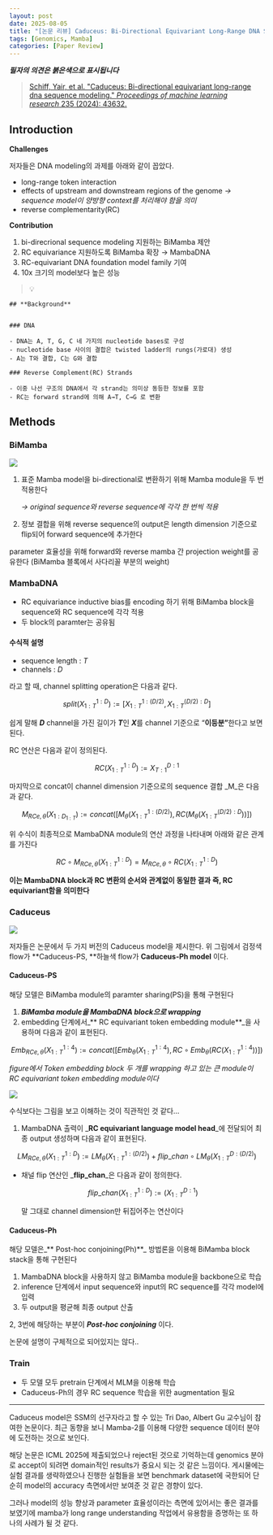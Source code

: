 ```yaml
---
layout: post
date: 2025-08-05
title: "[논문 리뷰] Caduceus: Bi-Directional Equivariant Long-Range DNA Sequence Modeling"
tags: [Genomics, Mamba]
categories: [Paper Review]
---
```


<span class="notion-red">_**필자의 의견은 붉은색으로 표시됩니다**_</span>


> [Schiff, Yair, et al. "Caduceus: Bi-directional equivariant long-range dna sequence modeling." ](https://pmc.ncbi.nlm.nih.gov/articles/PMC12189541/)[_Proceedings of machine learning research_](https://pmc.ncbi.nlm.nih.gov/articles/PMC12189541/)[ 235 (2024): 43632.](https://pmc.ncbi.nlm.nih.gov/articles/PMC12189541/)



## Introduction


**Challenges**


저자들은 DNA modeling의 과제를 아래와 같이 꼽았다.

- long-range token interaction
- effects of upstream and downstream regions of the genome 
_→ sequence model이 양방향 context를 처리해야 함을 의미_
- reverse complementarity(RC)

**Contribution**

1. bi-direcrional sequence modeling 지원하는 BiMamba 제안
1. RC equivariance 지원하도록 BiMamba 확장 → MambaDNA
1. RC-equivariant DNA foundation model family 기여
1. 10x 크기의 model보다 높은 성능

> 💡 


	## **Background**


	### DNA

	- DNA는 A, T, G, C 네 가지의 nucleotide bases로 구성
	- nucleotide base 사이의 결합은 twisted ladder의 rungs(가로대) 생성
	- A는 T와 결합, C는 G와 결합

	### Reverse Complement(RC) Strands

	- 이중 나선 구조의 DNA에서 각 strand는 의미상 동등한 정보를 포함
	- RC는 forward strand에 의해 A→T, C→G 로 변환


## Methods



### BiMamba


![](https://prod-files-secure.s3.us-west-2.amazonaws.com/542b861c-36a8-4051-84e5-8804b6728dba/2c247d59-7815-4980-99f0-8f0d21f445a7/image.png?X-Amz-Algorithm=AWS4-HMAC-SHA256&X-Amz-Content-Sha256=UNSIGNED-PAYLOAD&X-Amz-Credential=ASIAZI2LB466VZLTFMHA%2F20251001%2Fus-west-2%2Fs3%2Faws4_request&X-Amz-Date=20251001T121608Z&X-Amz-Expires=3600&X-Amz-Security-Token=IQoJb3JpZ2luX2VjEHwaCXVzLXdlc3QtMiJGMEQCIARVPTtIYNgY5fpIwlONougIhYMqHDYUep%2Bz4dZbDd4zAiA9G0Xd1huyyz9Qfqnsc0SeaTq7yE%2FH7F7WqobaSjRw9ir%2FAwgUEAAaDDYzNzQyMzE4MzgwNSIMstcb7fS6wcwGCYQGKtwDqaTDHiL3774TzC3DuNjxkJ5MAClseu6Ja%2B5mWzfILVxMu%2B0uCXRWxf9%2BEC%2FdDPHqiG%2FyZu70nzcBy6LN6jP9d4jmWUkgdnEeU5BxPSHh%2Fl2N%2BIbeAp3Y9MqK6l6gJZ1Lzz2QKL%2BwCg3IllO%2FGK3Y7n6Ggg6MxOHGUrQZwxRPxJbHD0enuDyppZZAxyN2eU9r5%2Fy8TcMquTLKlOLL7eXTLvHjB4iW9%2F2Tz3B1DtZyuxbzmw8QqlXMb%2BaylTW54TmhjUfkYrcF%2BmNuucO4eil%2FxwBXPFZu2BAABQQoHpg80sQBnS3kxIl3T%2FL2ArsserLIJDKafSTzuf%2FczD147KI4x05cKmR7Vt51inATyErUcq%2Br1vc2SpGoI9Gif8iGcRXJ36wQHOYkdBCnEtdlPX%2FxqOS5piuwE9Kqpjx3JrGh%2B1Mgttr%2BhuSuWuIaHuILXvbdVJu11KKUHiAPQsnwqcq235dx6Rhs94agdnitTbdVLlLXA0LwG2y%2F6nDwyv7BWqm4aqcGfBPHtZH0RiuiJB6fwRCVVmBWSQbrp9zo7TiVMC%2Ba34VYygvJJpHdQc2Y5VcrS1%2B1ZHv4PtM1E584bRunKo01P0iOwLd9jQaxp1AAXT7fsCWrj8oBhSvJvgMwypz0xgY6pgEZVS4w9Sb%2B4Jpj8xLO46PVnrEOkf6Nsa%2B6Nvvswqj97H2WW2hRRLRqBVLjkiI7eGEUG9UWr5wurvXEaLhqj9cnBzRzYGaFowL3LiiXQ2Dwp%2B4vXMcg%2B6CPcDBnGUjwqJjv8BHUusLT3hKzpWL4UxtUnNSbCihLMQTxga3k6Li0ZrDaFfnxyGu7O7Eiz6Yf91hRkY%2FkmrGRoYyHW3%2BjO2dPdQ5rKoB1&X-Amz-Signature=46993538f6f2317aff46e6c4fc98c2815a14cfa63d82b616a6f9f79a2c76b833&X-Amz-SignedHeaders=host&x-amz-checksum-mode=ENABLED&x-id=GetObject)

1. 표준 Mamba model을 bi-directional로 변환하기 위해 Mamba module을 두 번 적용한다

	_→ original sequence와 reverse sequence에 각각 한 번씩 적용_

1. 정보 결합을 위해 reverse sequence의 output은 length dimension 기준으로 flip되어 forward sequence에 추가한다

parameter 효율성을 위해 forward와 reverse mamba 간 projection weight를 공유한다 (BiMamba 블록에서 사다리꼴 부분의 weight)



### MambaDNA

- RC equivariance inductive bias를 encoding 하기 위해 BiMamba block을 sequence와 RC sequence에 각각 적용
- 두 block의 paramter는 공유됨


#### 수식적 설명

- sequence length : _T_
- channels : _D_

라고 할 때,  channel splitting operation은 다음과 같다.


$$
split(X^{1:D}_{1:T}):=[X^{1:(D/2)}_{1:T},X^{(D/2):D}_{1:T}]
$$


<span class="notion-red">쉽게 말해 </span><span class="notion-red">_**D**_</span><span class="notion-red"> channel을 가진 길이가 </span><span class="notion-red">_**T**_</span><span class="notion-red">인 </span><span class="notion-red">_**X**_</span><span class="notion-red">를 channel 기준으로 “</span><span class="notion-red">**이등분”**</span><span class="notion-red">한다고 보면 된다.</span>


RC 연산은 다음과 같이 정의된다.


$$
RC(X^{1:D}_{1:T}):=X^{D:1}_{T:1}
$$


마지막으로 concat이 channel dimension 기준으로의 sequence 결합 _M_은 다음과 같다.


$$
M_{RCe,\theta}(X_{1:D_{1:T}}):=concat([M_{\theta}(X^{1:(D/2)}_{1:T}),RC(M_{\theta}(X^{(D/2):D}_{1:T}))])
$$


위 수식이 최종적으로 MambaDNA module의 연산 과정을 나타내며 아래와 같은 관계를 가진다


$$
RC\circ M_{RCe,\theta}(X^{1:D}_{1:T}) = M_{RCe,\theta} \circ RC(X^{1:D}_{1:T})
$$


**이는 MambaDNA block과 RC 변환의 순서와 관계없이 동일한 결과 즉, RC equivariant함을 의미한다**



### Caduceus


![](https://prod-files-secure.s3.us-west-2.amazonaws.com/542b861c-36a8-4051-84e5-8804b6728dba/f94a60d7-8145-473b-aef9-7c68d3ec604a/image.png?X-Amz-Algorithm=AWS4-HMAC-SHA256&X-Amz-Content-Sha256=UNSIGNED-PAYLOAD&X-Amz-Credential=ASIAZI2LB466VZLTFMHA%2F20251001%2Fus-west-2%2Fs3%2Faws4_request&X-Amz-Date=20251001T121608Z&X-Amz-Expires=3600&X-Amz-Security-Token=IQoJb3JpZ2luX2VjEHwaCXVzLXdlc3QtMiJGMEQCIARVPTtIYNgY5fpIwlONougIhYMqHDYUep%2Bz4dZbDd4zAiA9G0Xd1huyyz9Qfqnsc0SeaTq7yE%2FH7F7WqobaSjRw9ir%2FAwgUEAAaDDYzNzQyMzE4MzgwNSIMstcb7fS6wcwGCYQGKtwDqaTDHiL3774TzC3DuNjxkJ5MAClseu6Ja%2B5mWzfILVxMu%2B0uCXRWxf9%2BEC%2FdDPHqiG%2FyZu70nzcBy6LN6jP9d4jmWUkgdnEeU5BxPSHh%2Fl2N%2BIbeAp3Y9MqK6l6gJZ1Lzz2QKL%2BwCg3IllO%2FGK3Y7n6Ggg6MxOHGUrQZwxRPxJbHD0enuDyppZZAxyN2eU9r5%2Fy8TcMquTLKlOLL7eXTLvHjB4iW9%2F2Tz3B1DtZyuxbzmw8QqlXMb%2BaylTW54TmhjUfkYrcF%2BmNuucO4eil%2FxwBXPFZu2BAABQQoHpg80sQBnS3kxIl3T%2FL2ArsserLIJDKafSTzuf%2FczD147KI4x05cKmR7Vt51inATyErUcq%2Br1vc2SpGoI9Gif8iGcRXJ36wQHOYkdBCnEtdlPX%2FxqOS5piuwE9Kqpjx3JrGh%2B1Mgttr%2BhuSuWuIaHuILXvbdVJu11KKUHiAPQsnwqcq235dx6Rhs94agdnitTbdVLlLXA0LwG2y%2F6nDwyv7BWqm4aqcGfBPHtZH0RiuiJB6fwRCVVmBWSQbrp9zo7TiVMC%2Ba34VYygvJJpHdQc2Y5VcrS1%2B1ZHv4PtM1E584bRunKo01P0iOwLd9jQaxp1AAXT7fsCWrj8oBhSvJvgMwypz0xgY6pgEZVS4w9Sb%2B4Jpj8xLO46PVnrEOkf6Nsa%2B6Nvvswqj97H2WW2hRRLRqBVLjkiI7eGEUG9UWr5wurvXEaLhqj9cnBzRzYGaFowL3LiiXQ2Dwp%2B4vXMcg%2B6CPcDBnGUjwqJjv8BHUusLT3hKzpWL4UxtUnNSbCihLMQTxga3k6Li0ZrDaFfnxyGu7O7Eiz6Yf91hRkY%2FkmrGRoYyHW3%2BjO2dPdQ5rKoB1&X-Amz-Signature=d9c462d301d1f0bd58442f399c6d4da2150d5fff128c8631e308c372035dd3a7&X-Amz-SignedHeaders=host&x-amz-checksum-mode=ENABLED&x-id=GetObject)


저자들은 논문에서 두 가지 버전의 Caduceus model을 제시한다. 위 그림에서 검정색 flow가 **Caduceus-PS, **하늘색 flow가 **Caduceus-Ph model** 이다.



#### Caduceus-PS


해당 모델은 BiMamba module의 paramter sharing(PS)을 통해 구현된다

1. _**BiMamba module을 MambaDNA block으로 wrapping**_
1. embedding 단계에서_** RC equivariant token embedding module**_을 사용하며 다음과 같이 표현된다.

$$
Emb_{RCe,\theta}(X^{1:4}_{1:T}):=concat([Emb_{\theta}(X^{1:4}_{1:T}),RC \circ Emb_{\theta}(RC(X^{1:4}_{1:T}))])
$$


_figure에서 Token embedding block 두 개를 wrapping 하고 있는 큰 module이 RC equivariant token embedding module이다_


![](https://prod-files-secure.s3.us-west-2.amazonaws.com/542b861c-36a8-4051-84e5-8804b6728dba/b175e4da-71eb-4e91-8c23-a06dabe673c9/image.png?X-Amz-Algorithm=AWS4-HMAC-SHA256&X-Amz-Content-Sha256=UNSIGNED-PAYLOAD&X-Amz-Credential=ASIAZI2LB466VZLTFMHA%2F20251001%2Fus-west-2%2Fs3%2Faws4_request&X-Amz-Date=20251001T121608Z&X-Amz-Expires=3600&X-Amz-Security-Token=IQoJb3JpZ2luX2VjEHwaCXVzLXdlc3QtMiJGMEQCIARVPTtIYNgY5fpIwlONougIhYMqHDYUep%2Bz4dZbDd4zAiA9G0Xd1huyyz9Qfqnsc0SeaTq7yE%2FH7F7WqobaSjRw9ir%2FAwgUEAAaDDYzNzQyMzE4MzgwNSIMstcb7fS6wcwGCYQGKtwDqaTDHiL3774TzC3DuNjxkJ5MAClseu6Ja%2B5mWzfILVxMu%2B0uCXRWxf9%2BEC%2FdDPHqiG%2FyZu70nzcBy6LN6jP9d4jmWUkgdnEeU5BxPSHh%2Fl2N%2BIbeAp3Y9MqK6l6gJZ1Lzz2QKL%2BwCg3IllO%2FGK3Y7n6Ggg6MxOHGUrQZwxRPxJbHD0enuDyppZZAxyN2eU9r5%2Fy8TcMquTLKlOLL7eXTLvHjB4iW9%2F2Tz3B1DtZyuxbzmw8QqlXMb%2BaylTW54TmhjUfkYrcF%2BmNuucO4eil%2FxwBXPFZu2BAABQQoHpg80sQBnS3kxIl3T%2FL2ArsserLIJDKafSTzuf%2FczD147KI4x05cKmR7Vt51inATyErUcq%2Br1vc2SpGoI9Gif8iGcRXJ36wQHOYkdBCnEtdlPX%2FxqOS5piuwE9Kqpjx3JrGh%2B1Mgttr%2BhuSuWuIaHuILXvbdVJu11KKUHiAPQsnwqcq235dx6Rhs94agdnitTbdVLlLXA0LwG2y%2F6nDwyv7BWqm4aqcGfBPHtZH0RiuiJB6fwRCVVmBWSQbrp9zo7TiVMC%2Ba34VYygvJJpHdQc2Y5VcrS1%2B1ZHv4PtM1E584bRunKo01P0iOwLd9jQaxp1AAXT7fsCWrj8oBhSvJvgMwypz0xgY6pgEZVS4w9Sb%2B4Jpj8xLO46PVnrEOkf6Nsa%2B6Nvvswqj97H2WW2hRRLRqBVLjkiI7eGEUG9UWr5wurvXEaLhqj9cnBzRzYGaFowL3LiiXQ2Dwp%2B4vXMcg%2B6CPcDBnGUjwqJjv8BHUusLT3hKzpWL4UxtUnNSbCihLMQTxga3k6Li0ZrDaFfnxyGu7O7Eiz6Yf91hRkY%2FkmrGRoYyHW3%2BjO2dPdQ5rKoB1&X-Amz-Signature=37a5daf2cfa6e242d0379fd9d44760df3331eb5bf0dcce69ff48727ab0834a1f&X-Amz-SignedHeaders=host&x-amz-checksum-mode=ENABLED&x-id=GetObject)


<span class="notion-red">수식보다는 그림을 보고 이해하는 것이 직관적인 것 같다…</span>

1. MambaDNA 출력이 _**RC equivariant language model head**_에 전달되어 최종 output 생성하며 다음과 같이 표현된다.

$$
LM_{RCe,\theta}(X^{1:D}_{1:T}):= LM_{\theta}(X^{1:(D/2)}_{1:T})+flip\_chan\circ LM_{\theta}(X^{D:(D/2)}_{1:T})
$$

- 채널 flip 연산인 _**flip\_chan**_은 다음과 같이 정의한다.

	$$
	flip\_chan(X^{1:D}_{1:T}):=(X^{D:1}_{1:T})
	$$


	말 그대로 channel dimension만 뒤집어주는 연산이다



#### Caduceus-Ph


해당 모델은_** Post-hoc conjoining(Ph)**_ 방법론을 이용해 BiMamba block stack을 통해 구현된다

1. MambaDNA block을 사용하지 않고 BiMamba module을 backbone으로 학습
1. inference 단계에서 input sequence와 input의 RC sequence를 각각 model에 입력
1. 두 output을 평균해 최종 output 산출

2, 3번에 해당하는 부분이 _**Post-hoc conjoining**_ 이다.


<span class="notion-red">논문에 설명이 구체적으로 되어있지는 않다..</span>



### Train

- 두 모델 모두 pretrain 단계에서 MLM을 이용해 학습
- Caduceus-Ph의 경우 RC sequence 학습을 위한 augmentation 필요

---


<span class="notion-red">Caduceus model은 SSM의 선구자라고 할 수 있는 Tri Dao, Albert Gu 교수님이 참여한 논문이다. 최근 동향을 보니 Mamba-2를 이용해 다양한 sequence 데이터 분야에 도전하는 것으로 보인다.</span>


<span class="notion-red">해당 논문은 ICML 2025에 제출되었으나 reject된 것으로 기억하는데 genomics 분야로 accept이 되려면 domain적인 results가 중요시 되는 것 같은 느낌이다. 게시물에는 실험 결과를 생략하였으나 진행한 실험들을 보면 benchmark dataset에 국한되어 단순히 model의 accuracy 측면에서만 보여준 것 같은 경향이 있다.</span>


<span class="notion-red">그러나 model의 성능 향상과 parameter 효율성이라는 측면에 있어서는 좋은 결과를 보였기에 mamba가 long range understanding 작업에서 유용함을 증명하는 또 하나의 사례가 될 것 같다.</span>

